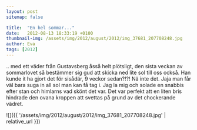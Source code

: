 ```yaml
---
layout: post
sitemap: false

title:  "En hel sommar..."
date:   2012-08-13 18:33:19 +0100
thumbnail-img: /assets/img/2012/august/2012/img_37681_207708248.jpg
author: Eva
tags: [2012]
---
```


.. med ett väder från Gustavsberg åsså helt plötsligt, den sista veckan av sommarlovet så bestämmer sig gud att skicka ned lite sol till oss också. Han kunde it ha gjort det för sisådär, 9 veckor sedan?!?! Nä inte det. Jaja man får väl bara suga in all sol man kan få tag i. Jag la mig och solade en snabbis efter stan och himlarns vad skönt det var. Det var perfekt att en liten bris hindrade den ovana kroppen att svettas på grund av det chockerande vädret.

![]({{ '/assets/img/2012/august/2012/img_37681_207708248.jpg'  | relative_url }})


